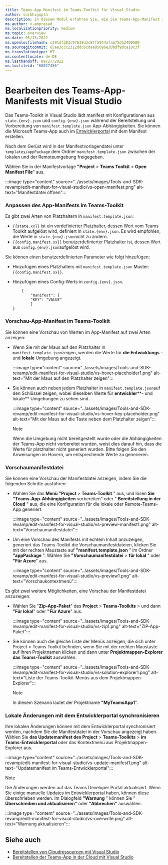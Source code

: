```yaml
---
title: Teams-App-Manifest im Teams-Toolkit für Visual Studio
author: surbhigupta
description: In diesem Modul erfahren Sie, wie Sie teams-App-Manifest in der verschiedenen Umgebung für Visual Studio bearbeiten, in der Vorschau anzeigen und anpassen.
ms.author: v-amprasad
ms.localizationpriority: medium
ms.topic: overview
ms.date: 05/13/2022
ms.openlocfilehash: c391df383c97638d3c8ff5944afab75db2400580
ms.sourcegitcommit: 65ae3ccc2312ddc6cdaa05096e30bdf9dca10c3f
ms.translationtype: MT
ms.contentlocale: de-DE
ms.lasthandoff: 09/27/2022
ms.locfileid: "68027456"
---
```

# <a name="edit-teams-app-manifest-using-visual-studio"></a>Bearbeiten des Teams-App-Manifests mit Visual Studio

Das Teams-Toolkit in Visual Studio lädt manifest mit Konfigurationen aus `state.{env}.json` und `config.{env}.json` während der Bereitstellung und Vorbereitung von `manifest.template.json` App-Abhängigkeiten. Sie können die Microsoft Teams-App auch im [Entwicklerportal](https://dev.teams.microsoft.com/apps) mit dem Manifest erstellen.

Nach dem Gerüst wird in der Manifestvorlagendatei unter `templates/appPackage` dem Ordner `manifest.template.json` zwischen der lokalen und der Remoteumgebung freigegeben.

Wählen Sie in der Manifestvorlage **"Project** > **Teams Toolkit** > **Open Manifest File**" aus.

:::image type="content" source="../assets/images/Tools-and-SDK-revamp/edit-manifest-for-visual-studio/vs-open-manifest.png" alt-text="Manifestdatei öffnen":::

### <a name="customize-app-manifest-in-teams-toolkit"></a>Anpassen des App-Manifests im Teams-Toolkit

Es gibt zwei Arten von Platzhaltern in `manifest.template.json`:

- `{{state.xx}}` ist ein vordefinierter Platzhalter, dessen Wert vom Teams Toolkit aufgelöst wird, definiert in `state.{env}.json`. Es wird empfohlen, die Werte in `state.{env}.json`nicht zu ändern.
- `{{config.manifest.xx}}` benutzerdefinierter Platzhalter ist, dessen Wert aus `config.{env}.json`aufgelöst wird.

Sie können einen benutzerdefinierten Parameter wie folgt hinzufügen:

- Hinzufügen eines Platzhalters mit `manifest.template.json` Muster: `{{config.manifest.xx}}`.
- Hinzufügen eines Config-Werts in `config.{env}.json`.

    ```
        {
            "manifest": {
            "KEY": "VALUE"
            }
    }
    ```

### <a name="preview-app-manifest-in-teams-toolkit"></a>Vorschau-App-Manifest im Teams-Toolkit

Sie können eine Vorschau von Werten im App-Manifest auf zwei Arten anzeigen:

- Wenn Sie mit der Maus auf den Platzhalter in `manifest.template.json`zeigen, werden die Werte für **die Entwicklungs** - und **lokale** Umgebung angezeigt.

   :::image type="content" source="../assets/images/Tools-and-SDK-revamp/edit-manifest-for-visual-studio/vs-hover-placeholder1.png" alt-text="Mit der Maus auf den Platzhalter zeigen":::

- Sie können auch neben jedem Platzhalter in `manifest.template.json`auf den Schlüssel zeigen, wobei dieselben Werte für **entwickler****- und lokale** Umgebungen zu sehen sind.

   :::image type="content" source="../assets/images/Tools-and-SDK-revamp/edit-manifest-for-visual-studio/vs-hover-key-placeholder.png" alt-text="Mit der Maus auf die Taste neben dem Platzhalter zeigen":::

   > [!NOTE]
   > Wenn die Umgebung nicht bereitgestellt wurde oder die Abhängigkeiten der Teams-App nicht vorbereitet wurden, weist dies darauf hin, dass die Werte für platzhalter nicht generiert wurden. Bitte folgen Sie den Anweisungen im Hovern, um entsprechende Werte zu generieren.

### <a name="preview-manifest-file"></a>Vorschaumanifestdatei

Sie können eine Vorschau der Manifestdatei anzeigen, indem Sie die folgenden Schritte ausführen:

- Wählen Sie das **Menü "Project** > **Teams-Toolkit** " aus, und lösen **Sie "Teams-App-Abhängigkeiten** vorbereiten" oder " **Bereitstellung in der Cloud** " aus, die eine Konfiguration für die lokale oder Remote-Teams-App generiert.

   :::image type="content" source="../assets/images/Tools-and-SDK-revamp/edit-manifest-for-visual-studio/vs-preview-manifest1.png" alt-text="Vorschaumanifestdatei":::

- Um eine Vorschau des Manifests mit echtem Inhalt anzuzeigen, generiert das Teams-Toolkit die Vorschaumanifestdateien, klicken Sie mit der rechten Maustaste auf **"manifest.template.json** " im Ordner **"appPackage** ". Wählen Sie **"Vorschaumanifestdatei** > **für lokal** " oder **"Für Azure**" aus.

   :::image type="content" source="../assets/images/Tools-and-SDK-revamp/edit-manifest-for-visual-studio/vs-preview1.png" alt-text="Vorschaukontextmenü":::

Es gibt zwei weitere Möglichkeiten, eine Vorschau der Manifestdatei anzuzeigen:

- Wählen Sie "**Zip-App-Paket**" des **Project** > **Teams-Toolkits** >  und dann **"Für lokal**" oder **"Für Azure**" aus.

    :::image type="content" source="../assets/images/Tools-and-SDK-revamp/edit-manifest-for-visual-studio/vs-zip1.png" alt-text="ZIP-App-Paket":::

- Sie können auch die gleiche Liste der Menüs anzeigen, die sich unter Project > Teams Toolkit befinden, wenn Sie mit der rechten Maustaste auf Ihren Projektnamen klicken und dann unter **Projektmappen-Explorer** **das Teams-Toolkit** auswählen.

    :::image type="content" source="../assets/images/Tools-and-SDK-revamp/edit-manifest-for-visual-studio/vs-solution-explorer1.png" alt-text="Liste der Teams-Toolkit-Menüs aus dem Projektmappen-Explorer":::

    > [!NOTE]
    >In diesem Szenario lautet der Projektname **"MyTeamsApp1**".

### <a name="sync-local-changes-to-developer-portal"></a>Lokale Änderungen mit dem Entwicklerportal synchronisieren

Ihre lokalen Änderungen können mit dem Entwicklerportal synchronisiert werden, nachdem Sie die Manifestdatei in der Vorschau angezeigt haben. Wählen Sie **das Updatemanifest des Project** > **Teams-Toolkits** > **im Teams-Entwicklerportal** oder das Kontextmenü aus Projektmappen-Explorer aus.

:::image type="content" source="../assets/images/Tools-and-SDK-revamp/edit-manifest-for-visual-studio/vs-update-manifest1.png" alt-text="Updatemanifest im Teams-Entwicklerportal":::

> [!NOTE]
> Die Änderungen werden auf das Teams Developer Portal aktualisiert. Wenn Sie einige manuelle Updates im Entwicklerportal haben, können diese überschrieben werden. Im Dialogfeld **"Warnung** " können Sie " **Überschreiben und aktualisieren"** oder **"Abbrechen"** auswählen.

:::image type="content" source="../assets/images/Tools-and-SDK-revamp/edit-manifest-for-visual-studio/vs-overwrite.png" alt-text="Warnung aktualisieren":::

## <a name="see-also"></a>Siehe auch

- [Bereitstellen von Cloudressourcen mit Visual Studio](provision-cloud-resources.md)
- [Bereitstellen der Teams-App in der Cloud mit Visual Studio](deploy-teams-app.md)
